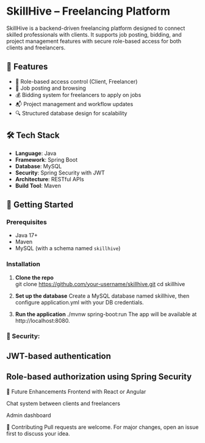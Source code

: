 # SkillHive – Freelancing Platform

SkillHive is a backend-driven freelancing platform designed to connect skilled professionals with clients. It supports job posting, bidding, and project management features with secure role-based access for both clients and freelancers.

## 🌟 Features

- 🔐 Role-based access control (Client, Freelancer)
- 📄 Job posting and browsing
- 💰 Bidding system for freelancers to apply on jobs
- 📬 Project management and workflow updates
- 🔍 Structured database design for scalability

## 🛠 Tech Stack

- **Language**: Java  
- **Framework**: Spring Boot  
- **Database**: MySQL  
- **Security**: Spring Security with JWT  
- **Architecture**: RESTful APIs  
- **Build Tool**: Maven  


## 🚀 Getting Started

### Prerequisites

- Java 17+
- Maven
- MySQL (with a schema named `skillhive`)

### Installation

1. **Clone the repo**  
git clone https://github.com/your-username/skillhive.git
cd skillhive

2. **Set up the database**
Create a MySQL database named skillhive, then configure application.yml with your DB credentials.

3. **Run the application**
   ./mvnw spring-boot:run
The app will be available at http://localhost:8080.

### 🔐 Security:
## JWT-based authentication
## Role-based authorization using Spring Security

📌 Future Enhancements
Frontend with React or Angular

Chat system between clients and freelancers

Admin dashboard

🤝 Contributing
Pull requests are welcome. For major changes, open an issue first to discuss your idea.
